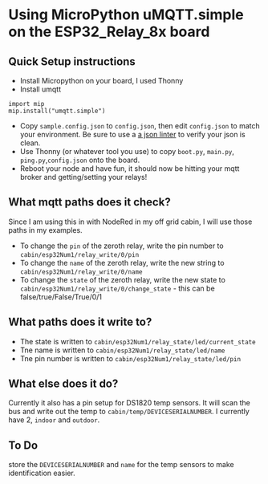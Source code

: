 # Using MicroPython uMQTT.simple on the ESP32_Relay_8x board
## Quick Setup instructions
- Install Micropython on your board, I used Thonny
- Install umqtt
```
import mip
mip.install("umqtt.simple")
```
- Copy `sample.config.json` to `config.json`, then edit `config.json` to match your environment. Be sure to use a [a json linter](https://jsonformatter.curiousconcept.com/) to verify your json is clean.
- Use Thonny (or whatever tool you use) to copy `boot.py`, `main.py`, `ping.py`,`config.json` onto the board.
- Reboot your node and have fun, it should now be hitting your mqtt broker and getting/setting your relays!

## What mqtt paths does it check?
Since I am using this in with NodeRed in my off grid cabin, I will use those paths in my examples.
- To change the `pin` of the zeroth relay, write the pin number to `cabin/esp32Num1/relay_write/0/pin`
- To change the `name` of the zeroth relay, write the new string to `cabin/esp32Num1/relay_write/0/name`
- To change the `state` of the zeroth relay, write the new state to `cabin/esp32Num1/relay_write/0/change_state` - this can be false/true/False/True/0/1
## What paths does it write to?
- The state is written to `cabin/esp32Num1/relay_state/led/current_state`
- Tne name is written to `cabin/esp32Num1/relay_state/led/name`
- Tne pin number is written to `cabin/esp32Num1/relay_state/led/pin`
## What else does it do?
Currently it also has a pin setup for DS1820 temp sensors. It will scan the bus and write out the temp to `cabin/temp/DEVICESERIALNUMBER`. I currently have 2, `indoor` and `outdoor`.
## To Do
store the `DEVICESERIALNUMBER` and `name` for the temp sensors to make identification easier. 

